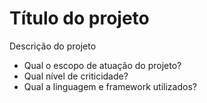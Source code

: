 # Título do projeto
Descrição do projeto
- Qual o escopo de atuação do projeto?
- Qual nível de criticidade?
- Qual a linguagem e framework utilizados?
